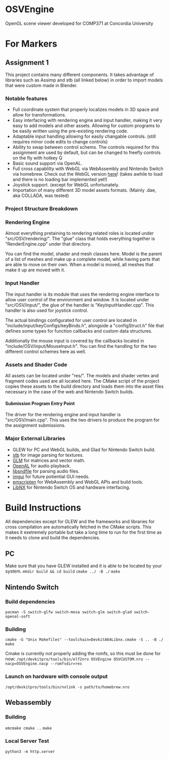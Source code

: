 # OSVEngine
OpenGL scene viewer developed for COMP371 at Concordia University

# For Markers
## Assignment 1
This project contains many different components. It takes advantage of libraries such as Assimp and stb (all linked below)  in order to import models that were custom made in Blender.

### Notable features
* Full coordinate system that properly localizes models in 3D space and allow for transformations.
* Easy interfacing with rendering engine and input handler, making it very easy to add models and other assets. Allowing for custom programs to be easily written using the pre-existing rendering code.
* Adaptable input handling allowing for easily changable controls. (still requires minor code edits to change controls)
* Ability to swap between control schems. The controls required for this assignment are used by default, but can be changed to freefly controls on the fly with hotkey Q
* Basic sound support via OpenAL.
* Full cross capablilty with WebGL via WebAssembly and Nintendo Switch via homebrew. Check out the WebGL version [here](wwells.net/)! (takes awhile to load and there is no loading bar implemented yet!)
* Joystick support. (except for WebGL unfortunately.
* Importation of many different 3D model assets formats. (Mainly .dae, aka COLLADA,  was tested)

### Project Structure Breakdown
### Rendering Engine
Almost everything pretaining to rendering related roles is located under "src/OSV/rendering/". The "glue" class that holds everything together is "RenderEngine.cpp" under that directory.

You can find the model, shader and mesh classes here. Model is the parent of a list of meshes and make up a complete model, while having parts that are able to move on their own. When a model is moved, all meshes that make it up are moved with it.

### Input Handler
The input handler is its module that uses the rendering engine interface to allow user control of the environment and window. It is located under "src/OSV/input/", the glue of the handler is "KeyInputHandler.cpp". This handler is also used for joystick control.

The actual bindings configurated for user control are located in "include/input/keyConfigs/keyBinds.h", alongside a "configStruct.h" file that defines some types for function callbacks and custom data structures.

Additionally the mouse input is covered by the callbacks located in "include/OSV/input/MouseInput.h". You can find the handling for the two different control schemes here as well.

### Assets and Shader Code
All assets can be located under "res/". The models and shader vertex and fragment codes used are all located here. The CMake script of the project copies these assets to the build directory and loads them into the asset files necessary in the case of the web and Nintendo Switch builds.

#### Submission Program Entry Point
The driver for the rendering engine and input handler is "src/OSV/main.cpp". This uses the two drivers to produce the program for the assignment submissions.

### Major External Libraries
* GLEW for PC and WebGL builds, and Glad for Nintendo Switch build.
* [stb](https://github.com/nothings/stb) for image parsing for textures.
* [GLM](https://github.com/g-truc/glm) for matrices and vector math.
* [OpenAL](https://github.com/kcat/openal-soft) for audio playback.
* [libsndfile](https://github.com/RealWilliamWells/libsndfile) for parsing audio files.
* [imgui](https://github.com/nothings/stb) for future potiential GUI needs.
* [emscripten](https://emscripten.org/) for WebAssembly and WebGL APIs and build tools.
* [LibNX](https://github.com/switchbrew/libnx) for Nintendo Switch OS and hardware interfacing.

# Build Instructions
All dependencies except for GLEW and the frameworks and libraries for cross compilation are automatically fetched in the CMake scripts. This makes it exetremely portable but take a long time to run for the first time as it needs to clone and build the dependencies.

## PC
Make sure that you have GLEW installed and it is able to be located by your system.
`mkdir build && cd build`
`cmake ../ -B ./`
`make`

## Nintendo Switch
### Build dependencies
`pacman -S switch-glfw switch-mesa switch-glm switch-glad switch-openal-soft`

### Building
`cmake -G "Unix Makefiles" --toolchain=DevkitA64Libnx.cmake -S .. -B ./`
`make`

Cmake is currently not properly adding the romfs, so this must be done for now:
`/opt/devkitpro/tools/bin/elf2nro OSVEngine OSVCUSTOM.nro --nacp=OSVEngine.nacp --romfsdir=res`

### Launch on hardware with console output
`/opt/devkitpro/tools/bin/nxlink -s path/to/homebrew.nro`

## Webassembly
### Building
`emcmake cmake ..`
`make`

### Local Server Test
`python3 -m http.server`
